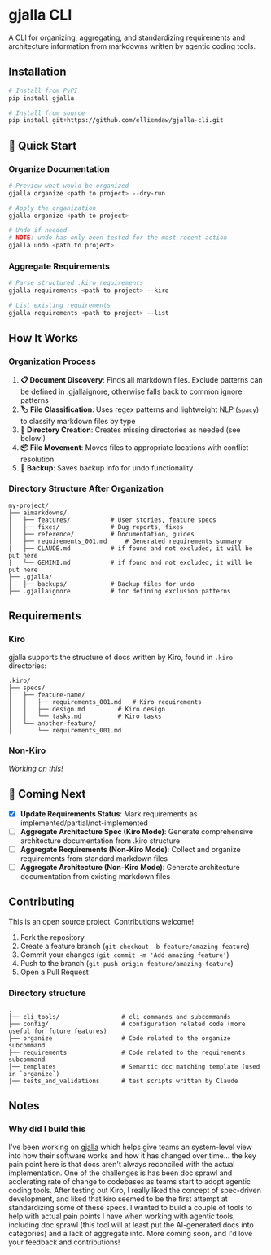 # gjalla CLI

A CLI for organizing, aggregating, and standardizing requirements and architecture information from markdowns written by agentic coding tools.

## Installation

```bash
# Install from PyPI
pip install gjalla

# Install from source
pip install git+https://github.com/elliemdaw/gjalla-cli.git
```

## 🚀 Quick Start

### Organize Documentation

```bash
# Preview what would be organized
gjalla organize <path to project> --dry-run

# Apply the organization
gjalla organize <path to project>

# Undo if needed
# NOTE: undo has only been tested for the most recent action
gjalla undo <path to project>
```

### Aggregate Requirements

```bash
# Parse structured .kiro requirements
gjalla requirements <path to project> --kiro

# List existing requirements
gjalla requirements <path to project> --list
```

## How It Works

### Organization Process

1. **📋 Document Discovery**: Finds all markdown files. Exclude patterns can be defined in .gjallaignore, otherwise falls back to common ignore patterns
2. **🏷️ File Classification**: Uses regex patterns and lightweight NLP (`spacy`) to classify markdown files by type
3. **🔧 Directory Creation**: Creates missing directories as needed (see below!)
4. **📦 File Movement**: Moves files to appropriate locations with conflict resolution
5. **💾 Backup**: Saves backup info for undo functionality

### Directory Structure After Organization

```
my-project/
├── aimarkdowns/
│   ├── features/           # User stories, feature specs
│   ├── fixes/              # Bug reports, fixes
│   ├── reference/          # Documentation, guides
│   ├── requirements_001.md     # Generated requirements summary
|   ├── CLAUDE.md           # if found and not excluded, it will be put here
|   └── GEMINI.md           # if found and not excluded, it will be put here
├── .gjalla/
│   ├── backups/            # Backup files for undo
├── .gjallaignore           # for defining exclusion patterns
```

## Requirements

### Kiro

gjalla supports the structure of docs written by Kiro, found in `.kiro` directories:

```
.kiro/
├── specs/
│   ├── feature-name/
│   │   ├── requirements_001.md   # Kiro requirements
│   │   ├── design.md         # Kiro design
│   │   └── tasks.md          # Kiro tasks
│   └── another-feature/
│       └── requirements_001.md
```

### Non-Kiro

_Working on this!_

## 🚧 Coming Next

- [x] **Update Requirements Status**: Mark requirements as implemented/partial/not-implemented
- [ ] **Aggregate Architecture Spec (Kiro Mode)**: Generate comprehensive architecture documentation from .kiro structure
- [ ] **Aggregate Requirements (Non-Kiro Mode)**: Collect and organize requirements from standard markdown files
- [ ] **Aggregate Architecture (Non-Kiro Mode)**: Generate architecture documentation from existing markdown files

## Contributing

This is an open source project. Contributions welcome!

1. Fork the repository
2. Create a feature branch (`git checkout -b feature/amazing-feature`)
3. Commit your changes (`git commit -m 'Add amazing feature'`)
4. Push to the branch (`git push origin feature/amazing-feature`)
5. Open a Pull Request

### Directory structure

```
.
├── cli_tools/                 # cli commands and subcommands
├── config/                    # configuration related code (more useful for future features)
├── organize                   # Code related to the organize subcommand
├── requirements               # Code related to the requirements subcommand
│── templates                  # Semantic doc matching template (used in `organize`)
│── tests_and_validations      # test scripts written by Claude
```

## Notes

### Why did I build this

I've been working on [gjalla](https://gjalla.io) which helps give teams an system-level view into how their software works and how it has changed over time... the key pain point here is that docs aren't always reconciled with the actual implementation. One of the challenges is has been doc sprawl and acclerating rate of change to codebases as teams start to adopt agentic coding tools. After testing out Kiro, I really liked the concept of spec-driven development, and liked that kiro seemed to be the first attempt at standardizing some of these specs. I wanted to build a couple of tools to help with actual pain points I have when working with agentic tools, including doc sprawl (this tool will at least put the AI-generated docs into categories) and a lack of aggregate info. More coming soon, and I'd love your feedback and contributions!